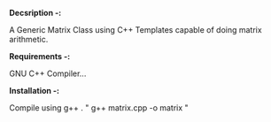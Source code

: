 **Decsription -:**

A Generic Matrix Class using C++ Templates capable of doing matrix arithmetic.

**Requirements -:**

GNU C++ Compiler...

**Installation -:**

Compile using g++ .
" g++ matrix.cpp -o matrix "


